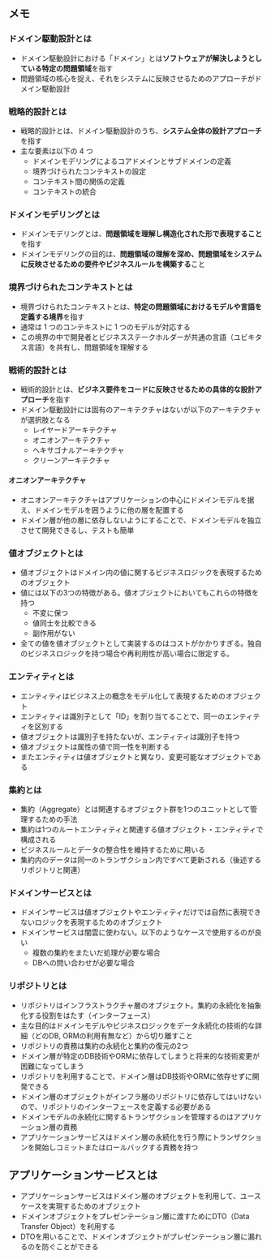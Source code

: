 ## メモ

### ドメイン駆動設計とは

- ドメイン駆動設計における「ドメイン」とは**ソフトウェアが解決しようとしている特定の問題領域**を指す
- 問題領域の核心を捉え、それをシステムに反映させるためのアプローチがドメイン駆動設計

### 戦略的設計とは

- 戦略的設計とは、ドメイン駆動設計のうち、**システム全体の設計アプローチ**を指す
- 主な要素は以下の 4 つ
  - ドメインモデリングによるコアドメインとサブドメインの定義
  - 境界づけられたコンテキストの設定
  - コンテキスト間の関係の定義
  - コンテキストの統合

### ドメインモデリングとは

- ドメインモデリングとは、**問題領域を理解し構造化された形で表現すること**を指す
- ドメインモデリングの目的は、**問題領域の理解を深め、問題領域をシステムに反映させるための要件やビジネスルールを構築する**こと

### 境界づけられたコンテキストとは

- 境界づけられたコンテキストとは、**特定の問題領域におけるモデルや言語を定義する境界**を指す
- 通常は 1 つのコンテキストに 1 つのモデルが対応する
- この境界の中で開発者とビジネスステークホルダーが共通の言語（ユビキタス言語）を共有し、問題領域を理解する

### 戦術的設計とは
- 戦術的設計とは、**ビジネス要件をコードに反映させるための具体的な設計アプローチ**を指す
- ドメイン駆動設計には固有のアーキテクチャはないが以下のアーキテクチャが選択肢となる
  - レイヤードアーキテクチャ
  - オニオンアーキテクチャ
  - ヘキサゴナルアーキテクチャ
  - クリーンアーキテクチャ

#### オニオンアーキテクチャ
- オニオンアーキテクチャはアプリケーションの中心にドメインモデルを据え、ドメインモデルを囲うように他の層を配置する
- ドメイン層が他の層に依存しないようにすることで、ドメインモデルを独立させて開発できるし、テストも簡単

### 値オブジェクトとは
- 値オブジェクトはドメイン内の値に関するビジネスロジックを表現するためのオブジェクト
- 値には以下の3つの特徴がある。値オブジェクトにおいてもこれらの特徴を持つ
  - 不変に保つ
  - 値同士を比較できる
  - 副作用がない
- 全ての値を値オブジェクトとして実装するのはコストがかかりすぎる。独自のビジネスロジックを持つ場合や再利用性が高い場合に限定する。

### エンティティとは
- エンティティはビジネス上の概念をモデル化して表現するためのオブジェクト
- エンティティは識別子として「ID」を割り当てることで、同一のエンティティを区別する
- 値オブジェクトは識別子を持たないが、エンティティは識別子を持つ
- 値オブジェクトは属性の値で同一性を判断する
- またエンティティは値オブジェクトと異なり、変更可能なオブジェクトである

### 集約とは
- 集約（Aggregate）とは関連するオブジェクト群を1つのユニットとして管理するための手法
- 集約は1つのルートエンティティと関連する値オブジェクト・エンティティで構成される
- ビジネスルールとデータの整合性を維持するために用いる
- 集約内のデータは同一のトランザクション内ですべて更新される（後述するリポジトリと関連）

### ドメインサービスとは
- ドメインサービスは値オブジェクトやエンティティだけでは自然に表現できないロジックを表現するためのオブジェクト
- ドメインサービスは闇雲に使わない。以下のようなケースで使用するのが良い
  - 複数の集約をまたいだ処理が必要な場合
  - DBへの問い合わせが必要な場合

### リポジトリとは
- リポジトリはインフラストラクチャ層のオブジェクト。集約の永続化を抽象化する役割をはたす（インターフェース）
- 主な目的はドメインモデルやビジネスロジックをデータ永続化の技術的な詳細（どのDB, ORMの利用有無など）から切り離すこと
- リポジトリの責務は集約の永続化と集約の復元の2つ
- ドメイン層が特定のDB技術やORMに依存してしまうと将来的な技術変更が困難になってしまう
- リポジトリを利用することで、ドメイン層はDB技術やORMに依存せずに開発できる
- ドメイン層のオブジェクトがインフラ層のリポジトリに依存してはいけないので、リポジトリのインターフェースを定義する必要がある
- ドメインモデルの永続化に関するトランザクションを管理するのはアプリケーション層の責務
- アプリケーションサービスはドメイン層の永続化を行う際にトランザクションを開始しコミットまたはロールバックする責務を持つ

## アプリケーションサービスとは
- アプリケーションサービスはドメイン層のオブジェクトを利用して、ユースケースを実現するためのオブジェクト
- ドメインオブジェクトをプレゼンテーション層に渡すためにDTO（Data Transfer Object）を利用する
- DTOを用いることで、ドメインオブジェクトがプレゼンテーション層に漏れるのを防ぐことができる